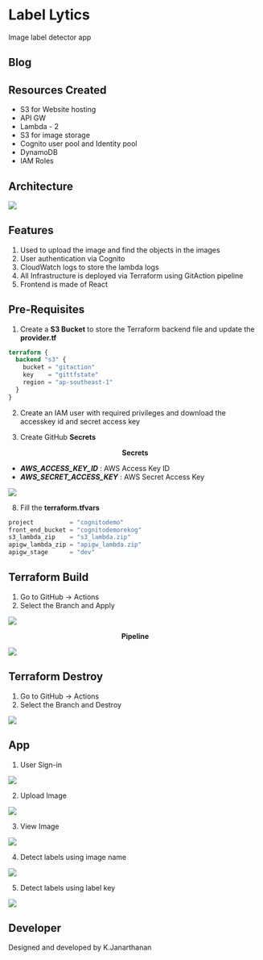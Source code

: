 # Label Lytics
Image label detector app

## Blog


## Resources Created
- S3 for Website hosting
- API GW
- Lambda - 2
- S3 for image storage
- Cognito user pool and Identity pool
- DynamoDB
- IAM Roles

## Architecture 
<kbd>
  <img src="diagrams/architecture.png">
</kbd>

## Features

1. Used to upload the image and find the objects in the images
2. User authentication via Cognito
3. CloudWatch logs to store the lambda logs
4. All Infrastructure is deployed via Terraform using GitAction pipeline
5. Frontend is made of React

## Pre-Requisites

1. Create a  __S3 Bucket__ to store the Terraform backend file and update the __provider.tf__
```terraform
terraform {
  backend "s3" {
    bucket = "gitaction"
    key    = "gittfstate"
    region = "ap-southeast-1"
  }
}
```

2. Create an IAM user with required privileges and download the accesskey id and secret access key

3. Create GitHub __Secrets__

<p align="center">
  <b>Secrets</b>
</p>

- **_AWS_ACCESS_KEY_ID_** : AWS Access Key ID
- **_AWS_SECRET_ACCESS_KEY_** : AWS Secret Access Key

<kbd>
  <img src="diagrams/secrets.png">
</kbd>

8. Fill the __terraform.tfvars__
```terraform
project          = "cognitodemo"
front_end_bucket = "cognitodemorekog"
s3_lambda_zip    = "s3_lambda.zip"
apigw_lambda_zip = "apigw_lambda.zip"
apigw_stage      = "dev"
```

## Terraform Build
1. Go to GitHub -> Actions
2. Select the Branch and Apply

<kbd>
  <img src="diagrams/apply.png">
</kbd>

<p align="center">
  <b>Pipeline</b>
</p>

<kbd>
  <img src="diagrams/create.png">
</kbd>

## Terraform Destroy
1. Go to GitHub -> Actions
2. Select the Branch and Destroy
<kbd>
  <img src="diagrams/destroy.png">
</kbd>

## App 

1. User Sign-in
<kbd>
  <img src="diagrams/sign-in.png">
</kbd>

2. Upload Image
<kbd>
  <img src="diagrams/page1-upload.png">
</kbd>

3. View Image
<kbd>
  <img src="diagrams/page2.png">
</kbd>

4. Detect labels using image name
<kbd>
  <img src="diagrams/page3-by-image.png">
</kbd>

5. Detect labels using label key
<kbd>
  <img src="diagrams/page3-by-labels.png">
</kbd>

## Developer

Designed and developed by K.Janarthanan
